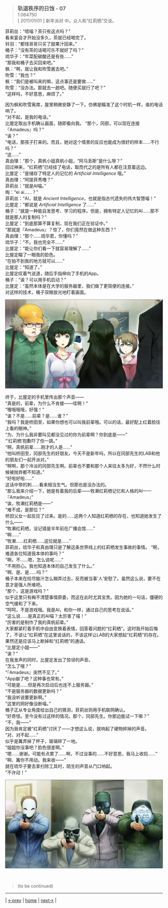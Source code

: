 > <big> **轨道秩序的日蚀 - 07** </big>  
> 1.064750  
> [ 2011/01/01 ] 新年派对 中。众人和“红莉栖”交谈。

菲莉丝：“唔喵？茶只有这点吗？”  
看来宴会才开始没多久，茶就已经喝完了。  
铃羽：“都怪哥哥只买了甜果汁回来。”  
桶子：“没有茶的话喝可乐不就好了吗？”  
琉华子：“年菜配碳酸还是有些……”  
“那我和桶子去买回来吧。”  
枫：“啊，就让我和吹雪酱去吧。”  
吹雪：“我也？”  
枫：“我们是被叫来的嘛，这点事还是要做……”  
吹雪：“没办法。那就去一趟吧。随便买就行了吧？”  
“这样吗，不好意思，麻烦了。”  

因为枫和吹雪离席，屋里稍微安静了一下。仿佛是瞄准了这个时机一样，谁的电话响了。  
“对不起，是我的电话。”  
比屋定取出手机确认画面，随即看向我。
“那个，冈部，可以现在连接『Amadeus』吗？”  
“诶？”  
“电话，那孩子打来的。而且，她对这个情景的反应也能成为很好的样本……不行吗？”  
“这……”  
真由理：“那个，真帆小姐真帆小姐，“阿马丢斯”是什么呀？”  
回过神来，“红莉栖”已经挂了电话，取而代之的是所有人都在注意着这边。  
比屋定：“是储存了特定人的记忆的 *Artificial Intelligence* 哦。”  
真由理：“阿提菲秀噜？”  
菲莉丝：“就是AI喵。”  
绹：“ei ai……？”  
菲莉丝：“AI，就是 *Ancient Intelligence*，也就是指古代遗失的伟大智慧喵！”  
比屋定：“都说是 *Artificial Intelligence* 了……”  
桶子：“就是一种能自发思考、学习的程序。但是，拥有特定人记忆的AI……那不就是那人的复制吗？”  
比屋定：“到底那算不算复制，现在我们正在验证中。”  
“那就是『Amadeus』？惊了，你们竟然在做这种东西？”  
真由理：“那个……琉华君，你懂吗？”  
琉华子：“不。我也完全不……”  
比屋定：“能让你们看一下就容易理解了……”  
比屋定瞄了一眼我的脸色。  
“在拍不到我的地方就可以……”  
比屋定：“知道了。”  
比屋定叹着气说道，随后手指伸向了手机的App。  
桶子：“诶？可以用手机启动？”  
比屋定：“虽然本体是在大学的服务器里，我们做了更简便的连接。”  
对这样的技术，桶子双眼放光地盯着画面。  

![](../pics/0069-1.png)

终于，比屋定的手机里传出那个声音——  
“真是的，前辈，为什么不肯接——哇啊！”  
“喔哦哦哦，好强！”  
“诶？不是……前辈？是……谁？”  
“我吗？我是桥田至，如果你想也可以叫我前辈哦。可以的话，最好配上红着脸往上看的眼神。”  
“为、为什么我非要叫见都没见过的你为前辈啊？你到底是——”  
“‘红莉栖’抱歉吓了你一跳。”  
“啊，真帆前辈……刚才的人是……”  
“他叫桥田至，冈部先生的好朋友。今天不是新年吗，所以在冈部先生的LAB和他的朋友们一起开派对。”  
“啊啊，那个冷淡的冈部先生啊。前辈也不要和那个人来往太多为好，不然什么时候被抛弃都不知道。”  
“好啦好啦……”  
这话中带的刺……看来相当生气。但那也是没办法的。  
“那么我来介绍一下，她是有着我的后辈——牧濑红莉栖记忆和人格的AI——『Amadeus』”  
“诶，牧濑红莉栖是——”  
“难不成，是那位？”  
桥田父女一起反应了过来。是的……这两个人知道红莉栖的存在，也知道她发生了什么——  
“牧濑红莉栖，没记错是半年前在广播会馆……”  
“啊……”  
“牧濑……红莉栖……这位就是……”  
菲莉丝，琉华子和真由理只是了解这条世界线上的红莉栖发生事故的事情。
“啊，难道各位知道我本体的事吗？”  
“啊，不……嗯，怎么说呢……”  
“不用担心。我也知道本体的自己发生了什么。”  
“啊、是、是……吗？”  
桶子本来在绞尽脑汁怎么糊弄过去，反而被当事‘人’安慰了。虽然这么说，要不在意才是强人所难吧。  
“那个，这是游戏吗？”  
似乎这里只有綯不清楚事情原委，而这在此时尤其宝贵。因为她的一句话，僵硬的空气缓和了下来。  
“呵呵，不是游戏哦。我是AI，和你一样，通过自己的思考在说话。”  
“这么说……是真正的AI喵？太厉害了喵！”  
“厉害的是制作了我的真帆前辈。”  
大家都紧盯着手机中自由变换着表情，回答着问题的“红莉栖”。这时我开始后悔了，不该让“红莉栖”在这里说话的，不该这样让LAB的大家想起“红莉栖”的存在。果然还是应该马上断掉和“红莉栖”的通话。  
“比屋定小姐——”  
“诶？”  
在我发声的同时，比屋定发出了惊讶的声音。  
“怎么了哦？”  
“『Amadeus』突然不见了。”  
“App崩了吧？这种事也常有。”  
“可能是……但是再次启动后也连不上服务器。”  
“不是服务器的数据更新吗？”  
“我没听说要更新啊。”  
“这里的网好像没断喵。”  
桶子正从专业角度给出自己的猜测，菲莉丝则用手机联网确认。  
“好奇怪。至今没有过这样的情况。那个，冈部先生。你那边能试一下嘛？”  
“不，我——”  
因为我肯定被“红莉栖”讨厌了——才想这么说，就响起了硬物碎掉的声音。  
“对、对不起……”  
似乎是篝弄掉了杯子，玻璃碎了一地。  
“姐姐你没事吧？脸色很差啊。”  
“嗯……谢谢。可能有点累了……啊，不过没事的……不好意思，我马上收拾……”  
“啊、篝你不用动。我来收——”  
就在琉华子要去拿扫除工具时，陌生的声音从门口响起。  
“不许动！”  

![](../pics/0069-2.png)


<br/>

> (to be continued)
---

| [←prev](./0068) | [home](../../) | [next→](./0070) |
